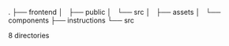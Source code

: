 .
├── frontend
│   ├── public
│   └── src
│       ├── assets
│       └── components
├── instructions
└── src

8 directories
